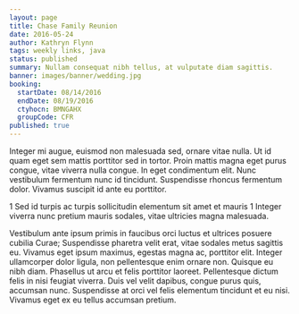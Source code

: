 ```yaml
---
layout: page
title: Chase Family Reunion
date: 2016-05-24
author: Kathryn Flynn
tags: weekly links, java
status: published
summary: Nullam consequat nibh tellus, at vulputate diam sagittis.
banner: images/banner/wedding.jpg
booking:
  startDate: 08/14/2016
  endDate: 08/19/2016
  ctyhocn: BMNGAHX
  groupCode: CFR
published: true
---
```

Integer mi augue, euismod non malesuada sed, ornare vitae nulla. Ut id quam eget sem mattis porttitor sed in tortor. Proin mattis magna eget purus congue, vitae viverra nulla congue. In eget condimentum elit. Nunc vestibulum fermentum nunc id tincidunt. Suspendisse rhoncus fermentum dolor. Vivamus suscipit id ante eu porttitor.

1 Sed id turpis ac turpis sollicitudin elementum sit amet et mauris
1 Integer viverra nunc pretium mauris sodales, vitae ultricies magna malesuada.

Vestibulum ante ipsum primis in faucibus orci luctus et ultrices posuere cubilia Curae; Suspendisse pharetra velit erat, vitae sodales metus sagittis eu. Vivamus eget ipsum maximus, egestas magna ac, porttitor elit. Integer ullamcorper dolor ligula, non pellentesque enim ornare non. Quisque eu nibh diam. Phasellus ut arcu et felis porttitor laoreet. Pellentesque dictum felis in nisi feugiat viverra. Duis vel velit dapibus, congue purus quis, accumsan nunc. Suspendisse at orci vel felis elementum tincidunt et eu nisi. Vivamus eget ex eu tellus accumsan pretium.
